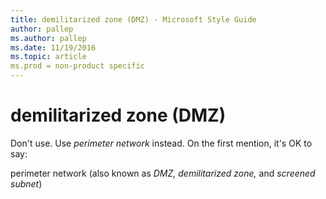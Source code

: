 ```yaml
---
title: demilitarized zone (DMZ) - Microsoft Style Guide
author: pallep
ms.author: pallep
ms.date: 11/19/2016
ms.topic: article
ms.prod = non-product specific
---
```


# demilitarized zone (DMZ)

Don't use. Use *perimeter network* instead. On the first mention, it's OK to say:

perimeter network (also known as *DMZ, demilitarized zone,* and *screened subnet*)
